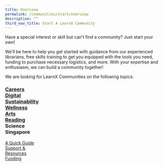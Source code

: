 ```yaml
---
title: Overview
permalink: /communities/start/overview
description: ""
third_nav_title: Start A LearnX Community
---
```

Have a special interest or skill but can’t find a community? Just start your own!

We’ll be here to help you get started with guidance from our experienced librarians, free skills training to get you equipped with the tools you need, funding to purchase necessary logistics, and more. With your expertise and enthusiasm, we can build a community together!

We are looking for LearnX Communities on the following topics:

### **[Careers](/communities/join/careers-communities)<br>[Digital](/communities/join/digital-communities)<br>[Sustainability](/communities/join/sustainability-communities)<br>[Wellness](/communities/join/wellness-communities)<br>[Arts](/communities/join/art-communities)<br>[Reading](/communities/join/reading-communities)<br>Science<br>Singapore**

<div class="row is-multiline margin--top--lg">
  <div class="col is-one-third">
    <div class="clickbox is-generic">
      <a href="/communities/start/helpful-hints">
        <span>A Quick Guide</span>
      </a>
    </div>
  </div>
  <div class="col is-one-third">
    <div class="clickbox is-generic">
      <a href="/communities/start/support-resources">
        <span>Support &<br>Resources</span>
      </a>
    </div>
  </div>
  <div class="col is-one-third">
    <div class="clickbox is-generic">
      <a href="/communities/start/funding">
        <span>Funding</span>
      </a>
    </div>
  </div>
</div>